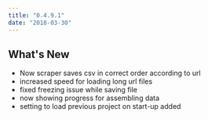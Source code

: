 ```yaml
---
title: "0.4.9.1"
date: "2018-03-30"
---
```


## What's New

- Now scraper saves csv in correct order according to url
- increased speed for loading long url files
- fixed freezing issue while saving file
- now showing progress for assembling data
- setting to load previous project on start-up added